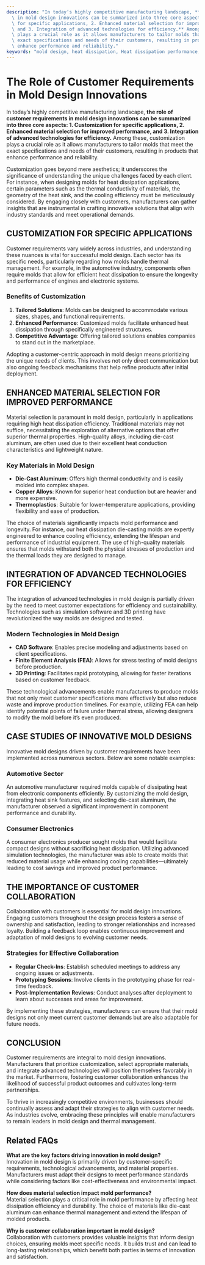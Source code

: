 ```yaml
---
description: "In today’s highly competitive manufacturing landscape, **the role of customer requirements\
  \ in mold design innovations can be summarized into three core aspects: 1. Customization\
  \ for specific applications, 2. Enhanced material selection for improved performance,\
  \ and 3. Integration of advanced technologies for efficiency.** Among these, customization\
  \ plays a crucial role as it allows manufacturers to tailor molds that meet the\
  \ exact specifications and needs of their customers, resulting in products that\
  \ enhance performance and reliability."
keywords: "mold design, heat dissipation, Heat dissipation performance, Heat dissipation efficiency"
---
```

# The Role of Customer Requirements in Mold Design Innovations

In today’s highly competitive manufacturing landscape, **the role of customer requirements in mold design innovations can be summarized into three core aspects: 1. Customization for specific applications, 2. Enhanced material selection for improved performance, and 3. Integration of advanced technologies for efficiency.** Among these, customization plays a crucial role as it allows manufacturers to tailor molds that meet the exact specifications and needs of their customers, resulting in products that enhance performance and reliability.

Customization goes beyond mere aesthetics; it underscores the significance of understanding the unique challenges faced by each client. For instance, when designing molds for heat dissipation applications, certain parameters such as the thermal conductivity of materials, the geometry of the heat sink, and the cooling efficiency must be meticulously considered. By engaging closely with customers, manufacturers can gather insights that are instrumental in crafting innovative solutions that align with industry standards and meet operational demands.

## CUSTOMIZATION FOR SPECIFIC APPLICATIONS

Customer requirements vary widely across industries, and understanding these nuances is vital for successful mold design. Each sector has its specific needs, particularly regarding how molds handle thermal management. For example, in the automotive industry, components often require molds that allow for efficient heat dissipation to ensure the longevity and performance of engines and electronic systems.

### Benefits of Customization

1. **Tailored Solutions**: Molds can be designed to accommodate various sizes, shapes, and functional requirements.
2. **Enhanced Performance**: Customized molds facilitate enhanced heat dissipation through specifically engineered structures.
3. **Competitive Advantage**: Offering tailored solutions enables companies to stand out in the marketplace.

Adopting a customer-centric approach in mold design means prioritizing the unique needs of clients. This involves not only direct communication but also ongoing feedback mechanisms that help refine products after initial deployment. 

## ENHANCED MATERIAL SELECTION FOR IMPROVED PERFORMANCE

Material selection is paramount in mold design, particularly in applications requiring high heat dissipation efficiency. Traditional materials may not suffice, necessitating the exploration of alternative options that offer superior thermal properties. High-quality alloys, including die-cast aluminum, are often used due to their excellent heat conduction characteristics and lightweight nature.

### Key Materials in Mold Design

- **Die-Cast Aluminum**: Offers high thermal conductivity and is easily molded into complex shapes.
- **Copper Alloys**: Known for superior heat conduction but are heavier and more expensive.
- **Thermoplastics**: Suitable for lower-temperature applications, providing flexibility and ease of production.

The choice of materials significantly impacts mold performance and longevity. For instance, our heat dissipation die-casting molds are expertly engineered to enhance cooling efficiency, extending the lifespan and performance of industrial equipment. The use of high-quality materials ensures that molds withstand both the physical stresses of production and the thermal loads they are designed to manage.

## INTEGRATION OF ADVANCED TECHNOLOGIES FOR EFFICIENCY

The integration of advanced technologies in mold design is partially driven by the need to meet customer expectations for efficiency and sustainability. Technologies such as simulation software and 3D printing have revolutionized the way molds are designed and tested.

### Modern Technologies in Mold Design

- **CAD Software**: Enables precise modeling and adjustments based on client specifications.
- **Finite Element Analysis (FEA)**: Allows for stress testing of mold designs before production.
- **3D Printing**: Facilitates rapid prototyping, allowing for faster iterations based on customer feedback.

These technological advancements enable manufacturers to produce molds that not only meet customer specifications more effectively but also reduce waste and improve production timelines. For example, utilizing FEA can help identify potential points of failure under thermal stress, allowing designers to modify the mold before it’s even produced.

## CASE STUDIES OF INNOVATIVE MOLD DESIGNS

Innovative mold designs driven by customer requirements have been implemented across numerous sectors. Below are some notable examples:

### Automotive Sector

An automotive manufacturer required molds capable of dissipating heat from electronic components efficiently. By customizing the mold design, integrating heat sink features, and selecting die-cast aluminum, the manufacturer observed a significant improvement in component performance and durability.

### Consumer Electronics

A consumer electronics producer sought molds that would facilitate compact designs without sacrificing heat dissipation. Utilizing advanced simulation technologies, the manufacturer was able to create molds that reduced material usage while enhancing cooling capabilities—ultimately leading to cost savings and improved product performance.

## THE IMPORTANCE OF CUSTOMER COLLABORATION

Collaboration with customers is essential for mold design innovations. Engaging customers throughout the design process fosters a sense of ownership and satisfaction, leading to stronger relationships and increased loyalty. Building a feedback loop enables continuous improvement and adaptation of mold designs to evolving customer needs.

### Strategies for Effective Collaboration

- **Regular Check-Ins**: Establish scheduled meetings to address any ongoing issues or adjustments.
- **Prototyping Sessions**: Involve clients in the prototyping phase for real-time feedback.
- **Post-Implementation Reviews**: Conduct analyses after deployment to learn about successes and areas for improvement.

By implementing these strategies, manufacturers can ensure that their mold designs not only meet current customer demands but are also adaptable for future needs.

## CONCLUSION

Customer requirements are integral to mold design innovations. Manufacturers that prioritize customization, select appropriate materials, and integrate advanced technologies will position themselves favorably in the market. Furthermore, fostering customer collaboration enhances the likelihood of successful product outcomes and cultivates long-term partnerships. 

To thrive in increasingly competitive environments, businesses should continually assess and adapt their strategies to align with customer needs. As industries evolve, embracing these principles will enable manufacturers to remain leaders in mold design and thermal management.

## Related FAQs

**What are the key factors driving innovation in mold design?**  
Innovation in mold design is primarily driven by customer-specific requirements, technological advancements, and material properties. Manufacturers must adapt their designs to meet performance standards while considering factors like cost-effectiveness and environmental impact.

**How does material selection impact mold performance?**  
Material selection plays a critical role in mold performance by affecting heat dissipation efficiency and durability. The choice of materials like die-cast aluminum can enhance thermal management and extend the lifespan of molded products.

**Why is customer collaboration important in mold design?**  
Collaboration with customers provides valuable insights that inform design choices, ensuring molds meet specific needs. It builds trust and can lead to long-lasting relationships, which benefit both parties in terms of innovation and satisfaction.
